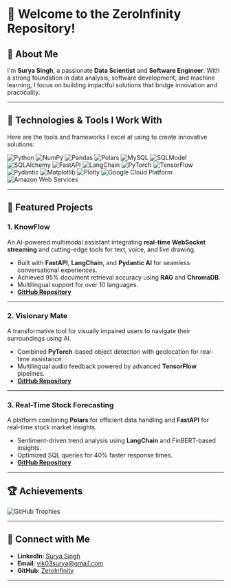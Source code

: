 # 👋 Welcome to the ZeroInfinity Repository!

## 🌟 About Me
I'm **Surya Singh**, a passionate **Data Scientist** and **Software Engineer**. With a strong foundation in data analysis, software development, and machine learning, I focus on building impactful solutions that bridge innovation and practicality.

---

## 🔧 Technologies & Tools I Work With
Here are the tools and frameworks I excel at using to create innovative solutions:

![Python](https://img.shields.io/badge/Python-3670A0?style=for-the-badge&logo=python&logoColor=ffdd54)
![NumPy](https://img.shields.io/badge/NumPy-013243?style=for-the-badge&logo=numpy&logoColor=white)
![Pandas](https://img.shields.io/badge/Pandas-150458?style=for-the-badge&logo=pandas&logoColor=white)
![Polars](https://img.shields.io/badge/Polars-000000?style=for-the-badge&logo=polars&logoColor=white)
![MySQL](https://img.shields.io/badge/MySQL-4479A1?style=for-the-badge&logo=mysql&logoColor=white)
![SQLModel](https://img.shields.io/badge/SQLModel-000000?style=for-the-badge&logo=sqlmodel&logoColor=white)
![SQLAlchemy](https://img.shields.io/badge/SQLAlchemy-323232?style=for-the-badge&logo=sqlalchemy&logoColor=white)
![FastAPI](https://img.shields.io/badge/FastAPI-009688?style=for-the-badge&logo=fastapi&logoColor=white)
![LangChain](https://img.shields.io/badge/LangChain-000000?style=for-the-badge&logo=langchain&logoColor=white)
![PyTorch](https://img.shields.io/badge/PyTorch-EE4C2C?style=for-the-badge&logo=pytorch&logoColor=white)
![TensorFlow](https://img.shields.io/badge/TensorFlow-FF6F00?style=for-the-badge&logo=tensorflow&logoColor=white)
![Pydantic](https://img.shields.io/badge/Pydantic-231F20?style=for-the-badge&logo=pydantic&logoColor=white)
![Matplotlib](https://img.shields.io/badge/Matplotlib-3776AB?style=for-the-badge&logo=matplotlib&logoColor=white)
![Plotly](https://img.shields.io/badge/Plotly-3F4F75?style=for-the-badge&logo=plotly&logoColor=white)
![Google Cloud Platform](https://img.shields.io/badge/Google%20Cloud%20Platform-4285F4?style=for-the-badge&logo=google-cloud&logoColor=white)
![Amazon Web Services](https://img.shields.io/badge/Amazon%20Web%20Services-232F3E?style=for-the-badge&logo=amazon-aws&logoColor=white)


---

## 🚀 Featured Projects

### **1. KnowFlow**
An AI-powered multimodal assistant integrating **real-time WebSocket streaming** and cutting-edge tools for text, voice, and live drawing.  
- Built with **FastAPI**, **LangChain**, and **Pydantic AI** for seamless conversational experiences.
- Achieved 95% document retrieval accuracy using **RAG** and **ChromaDB**.
- Multilingual support for over 10 languages.
- **[GitHub Repository](https://github.com/zeroinfinity03/KnowFlow)**  

---

### **2. Visionary Mate**
A transformative tool for visually impaired users to navigate their surroundings using AI.
- Combined **PyTorch**-based object detection with geolocation for real-time assistance.
- Multilingual audio feedback powered by advanced **TensorFlow** pipelines.
- **[GitHub Repository](https://github.com/zeroinfinity03/Visionary_mate.git)**  

---

### **3. Real-Time Stock Forecasting**
A platform combining **Polars** for efficient data handling and **FastAPI** for real-time stock market insights.
- Sentiment-driven trend analysis using **LangChain** and FinBERT-based insights.
- Optimized SQL queries for 40% faster response times.
- **[GitHub Repository](https://github.com/zeroinfinity03/real-time-stock-prediction.git)**  

---

## 🏆 Achievements
![GitHub Trophies](https://github-profile-trophy.vercel.app/?username=zeroinfinity03&theme=radical&no-frame=true)

---

## 📩 Connect with Me
- **LinkedIn**: [Surya Singh](https://www.linkedin.com/in/surya-singh-412564233/)
- **Email**: [vik03surya@gmail.com](mailto:vik03surya@gmail.com)
- **GitHub**: [ZeroInfinity](https://github.com/zeroinfinity03)

---

